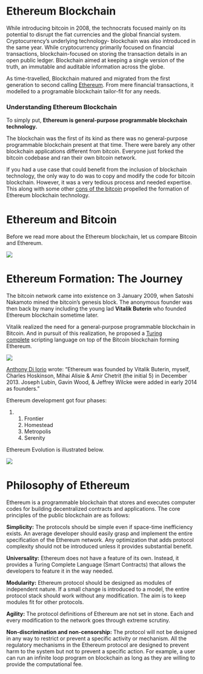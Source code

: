 # Ethereum Blockchain

While introducing bitcoin in 2008, the technocrats focused mainly on its potential to disrupt the fiat currencies and the global financial system. Cryptocurrency’s underlying technology- blockchain was also introduced in the same year. While cryptocurrency primarily focused on financial transactions, blockchain-focused on storing the transaction details in an open public ledger. Blockchain aimed at keeping a single version of the truth, an immutable and auditable information across the globe.

As time-travelled, Blockchain matured and migrated from the first generation to second calling [Ethereum](https://ethereum.org/en/what-is-ethereum/). From mere financial transactions, it modelled to a programable blockchain tailor-fit for any needs.

### **Understanding Ethereum Blockchain**

To simply put, **Ethereum is general-purpose programmable blockchain technology.**

The blockchain was the first of its kind as there was no general-purpose programmable blockchain present at that time. There were barely any other blockchain applications different from bitcoin. Everyone just forked the bitcoin codebase and ran their own bitcoin network.

If you had a use case that could benefit from the inclusion of blockchain technology, the only way to do was to copy and modify the code for bitcoin blockchain. However, it was a very tedious process and needed expertise. This along with some other [cons of the bitcoin](https://learn.kba.ai/course/blockchain-foundation-program/lessons/bitcoin-limitations/) propelled the formation of Ethereum blockchain technology.

# Ethereum and Bitcoin

Before we read more about the Ethereum blockchain, let us compare Bitcoin and Ethereum.

![](https://learn.kba.ai/wp-content/uploads/2022/10/EthVsBTC.png)

# Ethereum Formation: The Journey

The bitcoin network came into existence on 3 January 2009, when Satoshi Nakamoto mined the bitcoin’s genesis block. The anonymous founder was then back by many including the young lad **Vitalik Buterin** who founded Ethereum blockchain sometime later.

Vitalik realized the need for a general-purpose programmable blockchain in Bitcoin. And in pursuit of this realization, he proposed a [Turing complete](https://en.wikipedia.org/wiki/Turing_completeness) scripting language on top of the Bitcoin blockchain forming Ethereum.

![](https://learn.kba.ai/wp-content/uploads/2021/11/Screenshot-from-2021-11-03-09-50-49-300x174.png)

[Anthony Di Iorio](https://en.wikipedia.org/wiki/Anthony_Di_Iorio) wrote: “Ethereum was founded by Vitalik Buterin, myself, Charles Hoskinson, Mihai Alisie & Amir Chetrit (the initial 5) in December 2013. Joseph Lubin, Gavin Wood, & Jeffrey Wilcke were added in early 2014 as founders.”

Ethereum development got four phases:

1. 1. Frontier
    2. Homestead
    3. Metropolis
    4. Serenity

Ethereum Evolution is illustrated below.

![](https://learn.kba.ai/wp-content/uploads/2022/09/EthereumRoadmap.png)

# Philosophy of Ethereum

Ethereum is a programmable blockchain that stores and executes computer codes for building decentralized contracts and applications. The core principles of the public blockchain are as follows:

**Simplicity:** The protocols should be simple even if space-time inefficiency exists. An average developer should easily grasp and implement the entire specification of the Ethereum network. Any optimization that adds protocol complexity should not be introduced unless it provides substantial benefit.

**Universality:** Ethereum does not have a feature of its own. Instead, it provides a Turing Complete Language (Smart Contracts) that allows the developers to feature it in the way needed.

**Modularity:** Ethereum protocol should be designed as modules of independent nature. If a small change is introduced to a model, the entire protocol stack should work without any modification. The aim is to keep modules fit for other protocols.

**Agility:** The protocol definitions of Ethereum are not set in stone. Each and every modification to the network goes through extreme scrutiny.

**Non-discrimination and non-censorship:** The protocol will not be designed in any way to restrict or prevent a specific activity or mechanism. All the regulatory mechanisms in the Ethereum protocol are designed to prevent harm to the system but not to prevent a specific action. For example, a user can run an infinite loop program on blockchain as long as they are willing to provide the computational fee.